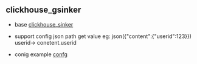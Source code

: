 ## clickhouse_gsinker


* base  [clickhouse_sinker](https://github.com/housepower/clickhouse_sinker)

* support config json path get value eg: json({"content":{"userid":123}}) userid-> conetent.userid

* conig example [confg](./confg/example/)


